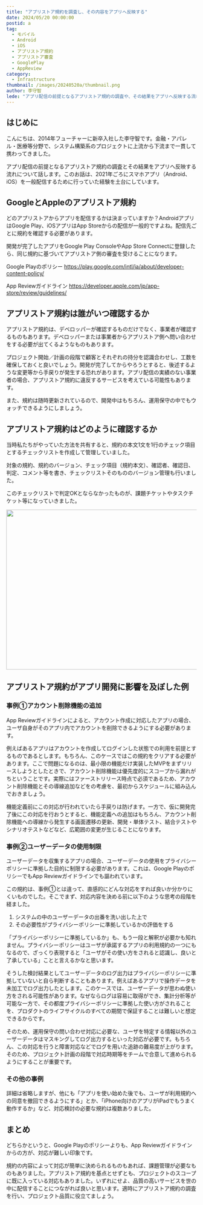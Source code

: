```yaml
---
title: "アプリストア規約を調査し、その内容をアプリへ反映する"
date: 2024/05/20 00:00:00
postid: a
tag:
  - モバイル
  - Android
  - iOS
  - アプリストア規約
  - アプリストア審査
  - GooglePlay
  - AppReview
category:
  - Infrastructure
thumbnail: /images/20240520a/thumbnail.png
author: 李守智
lede: "アプリ配信の前提となるアプリストア規約の調査や、その結果をアプリへ反映する流れについてお話します。"
---
```

## はじめに

こんにちは、2014年フューチャーに新卒入社した李守智です。金融・アパレル・医療等分野で、システム構築系のプロジェクトに上流から下流まで一貫して携わってきました。

アプリ配信の前提となるアプリストア規約の調査とその結果をアプリへ反映する流れについて話します。このお話は、2021年ごろにスマホアプリ（Android、iOS）を一般配信するために行っていた経験を土台にしています。

## GoogleとAppleのアプリストア規約

どのアプリストアからアプリを配信するかは決まっていますか？AndroidアプリはGoogle Play、iOSアプリはApp Storeからの配信が一般的ですよね。配信先ごとに規約を確認する必要があります。

開発が完了したアプリをGoogle Play ConsoleやApp Store Connectに登録したら、同じ規約に基づいてアプリストア側の審査を受けることになります。

Google Playのポリシー
https://play.google.com/intl/ja/about/developer-content-policy/

App Reviewガイドライン
https://developer.apple.com/jp/app-store/review/guidelines/

## アプリストア規約は誰がいつ確認するか

アプリストア規約は、デベロッパーが確認するものだけでなく、事業者が確認するものもあります。デベロッパーまたは事業者からアプリストア側へ問い合わせをする必要が出てくるようなものもあります。

プロジェクト開始／計画の段階で顧客とそれぞれの持分を認識合わせし、工数を確保しておくと良いでしょう。開発が完了してからやろうとすると、後述するような変更等から手戻りが発生する恐れがあります。アプリ配信の実績のない事業者の場合、アプリストア規約に違反するサービスを考えている可能性もあります。

また、規約は随時更新されているので、開発中はもちろん、運用保守の中でもウォッチできるようにしましょう。

## アプリストア規約はどのように確認するか

当時私たちがやっていた方法を共有すると、規約の本文1文を1行のチェック項目とするチェックリストを作成して管理していました。

対象の規約、規約のバージョン、チェック項目（規約本文）、確認者、確認日、判定、コメント等を書き、チェックリストそのもののバージョン管理も行いました。

このチェックリストで判定OKとならなかったものが、課題チケットやタスクチケット等になっていきました。

<img src="/images/20240520a/スクリーンショット_2024-05-16_142524.png" alt="" width="1200" height="422" loading="lazy">


## アプリストア規約がアプリ開発に影響を及ぼした例

### 事例①アカウント削除機能の追加

App Reviewガイドラインによると、アカウント作成に対応したアプリの場合、ユーザ自身がそのアプリ内でアカウントを削除できるようにする必要があります。

例えばあるアプリはアカウントを作成してログインした状態での利用を前提とするものであるとします。もちろん、このケースではこの規約をクリアする必要があります。ここで問題になるのは、最小限の機能だけ実装したMVPをまずリリースしようとしたときで、アカウント削除機能は優先度的にスコープから漏れがちということです。実際にはファーストリリース時点で必須であるため、アカウント削除機能とその導線追加などをの考慮を、最初からスケジュールに組み込んでおきましょう。

機能定義前にこの対応が行われていたら手戻りは防げます。一方で、仮に開発完了後にこの対応を行おうとすると、機能定義への追加はもちろん、アカウント削除機能への導線から発生する画面遷移の更新、開発・単体テスト、結合テストやシナリオテストなどなど、広範囲の変更が生じることになります。

### 事例②ユーザーデータの使用制限

ユーザーデータを収集するアプリの場合、ユーザーデータの使用をプライバシーポリシーに準拠した目的に制限する必要があります。これは、Google PlayのポリシーでもApp Reviewガイドラインでも謳われています。

この規約は、事例①とは違って、直感的にどんな対応をすれば良いか分かりにくいものでした。そこでまず、対応内容を決める前に以下のような思考の段階を経ました。

1. システムの中のユーザーデータの出番を洗い出した上で
2. その必要性がプライバシーポリシーに準拠しているかの評価をする

「プライバシーポリシーに準拠しているか」も、もう一段と解釈が必要かも知れません。プライバシーポリシーはユーザが承諾するアプリの利用規約の一つにもなるので、ざっくり表現すると「ユーザがその使い方をされると認識し、良いと了承している」ことと言えるかなと思います。

そうした検討結果としてユーザーデータのログ出力はプライバシーポリシーに準拠していないと自ら判断することもあります。例えばあるアプリで操作データを未加工でログ出力したとします。このケースでは、ユーザーデータが思わぬ使い方をされる可能性があります。なぜならログは容易に取得ができ、集計分析等が可能な一方で、その都度プライバシーポリシーに準拠した使い方がされることを、プロダクトのライフサイクルのすべての期間で保証することは難しいと想定できるからです。

そのため、運用保守の問い合わせ対応に必要な、ユーザを特定する情報以外のユーザーデータはマスキングしてログ出力するといった対応が必要です。もちろん、この対応を行うと障害対応などでログを用いた追跡の難易度が上がります。そのため、プロジェクト計画の段階で対応時期等をチームで合意して進められるようにすることが重要です。

### その他の事例

詳細は省略しますが、他にも「アプリを使い始めた後でも、ユーザが利用規約への同意を撤回できるようにする」とか、「iPhone向けのアプリがiPadでもうまく動作するか」など、対応検討の必要な規約は複数ありました。

## まとめ

どちらかというと、Google Playのポリシーよりも、App Reviewガイドラインからの方が、対応が難しい印象です。

規約の内容によって対応が簡単に決められるものもあれば、課題管理が必要なものもありました。アプリストア規約を基点とせずとも、プロジェクトのスコープに既に入っている対応もありました。いずれにせよ、品質の高いサービスを世の中に配信することにつながれば良いと思います。適時にアプリストア規約の調査を行い、プロジェクト品質に役立てましょう。
